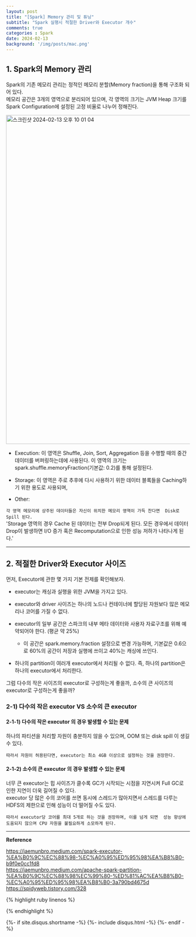 ```yaml
---
layout: post
title: "[Spark] Memory 관리 및 튜닝"   
subtitle: "Spark 실행시 적절한 Driver와 Executor 개수"    
comments: true
categories : Spark
date: 2024-02-13
background: '/img/posts/mac.png'
---
```


## 1. Spark의 Memory 관리   

Spark의 기존 메모리 관리는 정적인 메모리 분할(Memory fraction)을 통해 
구조화 되어 있다.    
메모리 공간은 3개의 영역으로 분리되어 있으며, 각 영역의 크기는 JVM Heap 크기를 
Spark Configuration에 설정된 고정 비율로 나누어 정해진다.   

<img width="900" alt="스크린샷 2024-02-13 오후 10 01 04" src="https://github.com/WonYong-Jang/Pharmacy-Recommendation/assets/26623547/ca761a71-6892-4b29-8c1e-173c1dcea7b0">      

- Execution: 이 영역은 Shuffle, Join, Sort, Aggregation 등을 수행할 때의 중간 데이터를 
버퍼링하는데에 사용된다. 이 영역의 크기는 spark.shuffle.memoryFraction(기본값: 0.2)를 통해 설정된다.   

- Storage: 이 영역은 주로 추후에 다시 사용하기 위한 데이터 블록들을 Caching하기 위한 용도로 사용되며, 

- Other: 

`각 영역 메모리에 상주된 데이터들은 자신이 위치한 메모리 영역이 가득 찬다면 
Disk로 Spill 된다.`   
'Storage 영역의 경우 Cache 된 데이터는 전부 Drop되게 된다. 모든 경우에서 데이터 Drop이 발생하면 I/O 증가 혹은 
Recomputation으로 인한 성능 저하가 나타나게 된다.'    

- - - 

## 2. 적절한 Driver와 Executor 사이즈   

먼저, Executor에 관한 몇 가지 기본 전제를 확인해보자.   

- executor는 캐싱과 실행을 위한 JVM을 가지고 있다.    

- executor와 driver 사이즈는 하나의 노드나 컨테이너에 할당된 자원보다 많은 메모리나 코어를 가질 수 없다.     

- executor의 일부 공간은 스파크의 내부 메타 데이터와 사용자 자료구조를 위해 예약되어야 한다. (평균 약 25%)   
    - 이 공간은 spark.memory.fraction 설정으로 변경 가능하며, 기본값은 0.6으로 60%의 공간이 저장과 실행에 쓰이고 40%는 캐싱에 쓰인다.   

- 하나의 partition이 여러개 executor에서 처리될 수 없다. 즉, 하나의 partition은 하나의 executor에서 처리한다.   

그럼 다수의 작은 사이즈의 executor로 구성하는게 좋을까, 소수의 큰 사이즈의 executor로 
구성하는게 좋을까?   

### 2-1) 다수의 작은 executor VS 소수의 큰 executor 

#### 2-1-1) 다수의 작은 executor 의 경우 발생할 수 있는 문제   

하나의 파티션을 처리할 자원이 충분하지 않을 수 있으며, OOM 또는 disk spill 이 
생길 수 있다.     

`따라서 자원이 허용된다면, executor는 최소 4GB 이상으로 설정하는 것을 권장한다.`   

#### 2-1-2) 소수의 큰 executor 의 경우 발생할 수 있는 문제   

너무 큰 executor는 힙 사이즈가 클수록 GC가 시작되는 시점을 
지연시켜 Full GC로 인한 지연이 더욱 길어질 수 있다.    
executor 당 많은 수의 코어를 쓰면 동시에 스레드가 많아지면서 
스레드를 다루는 HDFS의 제한으로 인해 성능이 더 떨어질 수도 있다.   

`따라서 executor당 코어를 최대 5개로 하는 것을 권장하며, 이를 넘게 되면 
성능 향상에 도움되지 않으며 CPU 자원을 불필요하게 소모하게 된다.`   


- - - 

**Reference**   

<https://jaemunbro.medium.com/spark-executor-%EA%B0%9C%EC%88%98-%EC%A0%95%ED%95%98%EA%B8%B0-b9f0e0cc1fd8>   
<https://jaemunbro.medium.com/apache-spark-partition-%EA%B0%9C%EC%88%98%EC%99%80-%ED%81%AC%EA%B8%B0-%EC%A0%95%ED%95%98%EA%B8%B0-3a790bd4675d>  
<https://spidyweb.tistory.com/328>   

{% highlight ruby linenos %}

{% endhighlight %}


{%- if site.disqus.shortname -%}
    {%- include disqus.html -%}
{%- endif -%}

